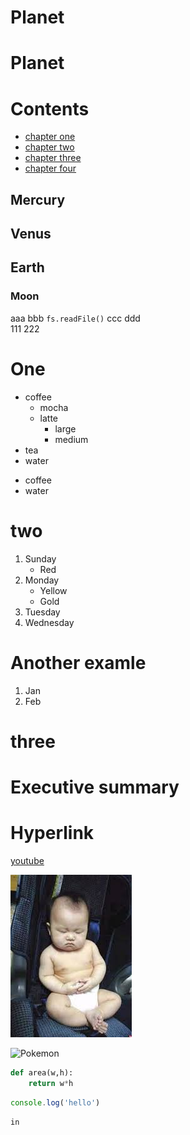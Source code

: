 # Planet
<h1>Planet</h1>

# Contents
* [chapter one](#one)
* [chapter two](#two)
* [chapter three](#three)
* [chapter four](#executive-summary)

## Mercury
## Venus
## Earth
### Moon

aaa bbb `fs.readFile()` ccc ddd  
111 222

# One
- coffee
    * mocha
    * latte
        * large
        * medium
- tea
- water

<ul>
<li>coffee</li>
<li>water</li>
</ul>

# two
1. Sunday
    * Red
1. Monday
    * Yellow
    * Gold
1. Tuesday
7. Wednesday

# Another examle
1. Jan
2. Feb

# three


# Executive summary

# Hyperlink
[youtube](https://youtube.com)

![Lovely Baby](baby.jpg)

![Pokemon](https://assets.pokemon.com/assets/cms2/img/pokedex/full/005.png)

```Python
def area(w,h):
    return w*h
```

```js
console.log('hello')
```

```c
in

```